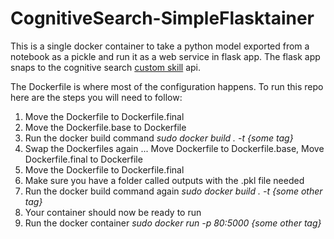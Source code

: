 # CognitiveSearch-SimpleFlasktainer 
This is a single docker container to take a python model exported from a notebook as a pickle and run it as a web service in flask app. The flask app snaps to the cognitive search <a href="https://docs.microsoft.com/en-us/azure/search/cognitive-search-create-custom-skill-example">custom skill</a> api. 

The Dockerfile is where most of the configuration happens. To run this repo here are the steps you will need to follow:
<ol>
  <li> Move the Dockerfile to Dockerfile.final</li>
  <li> Move the Dockerfile.base to Dockerfile</li>
  <li> Run the docker build command <em>sudo docker build . -t {some tag} </em></li>
  <li> Swap the Dockerfiles again ... Move Dockerfile to Dockerfile.base, Move Dockerfile.final to Dockerfile</li>
  <li> Move the Dockerfile to Dockerfile.final</li>
  <li> Make sure you have a folder called outputs with the .pkl file needed</li>
  <li> Run the docker build command again <em>sudo docker build . -t {some other tag} </em></li>
  <li> Your container should now be ready to run </li>
  <li> Run the docker container <em>sudo docker run -p 80:5000 {some other tag} </em></li>
